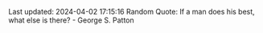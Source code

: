 Last updated: 2024-04-02 17:15:16
Random Quote: If a man does his best, what else is there? - George S. Patton